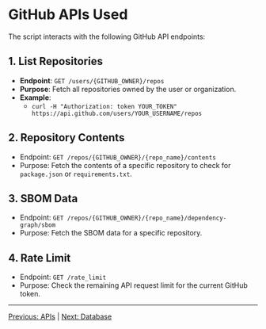 # GitHub APIs Used

The script interacts with the following GitHub API endpoints:

## 1. List Repositories

- **Endpoint**: `GET /users/{GITHUB_OWNER}/repos`
- **Purpose**: Fetch all repositories owned by the user or organization.
- **Example**:
  - `curl -H "Authorization: token YOUR_TOKEN" https://api.github.com/users/YOUR_USERNAME/repos`

## 2. Repository Contents

- Endpoint: `GET /repos/{GITHUB_OWNER}/{repo_name}/contents`
- Purpose: Fetch the contents of a specific repository to check for `package.json` or `requirements.txt`.

## 3. SBOM Data

- Endpoint: `GET /repos/{GITHUB_OWNER}/{repo_name}/dependency-graph/sbom`
- Purpose: Fetch the SBOM data for a specific repository.

## 4. Rate Limit

- Endpoint: `GET /rate_limit`
- Purpose: Check the remaining API request limit for the current GitHub token.


---
[Previous: APIs](usage.md) | [Next: Database](database_schema.md)